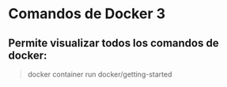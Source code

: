 # Comandos de Docker 3

## Permite visualizar todos los comandos de docker:
>   docker container run docker/getting-started